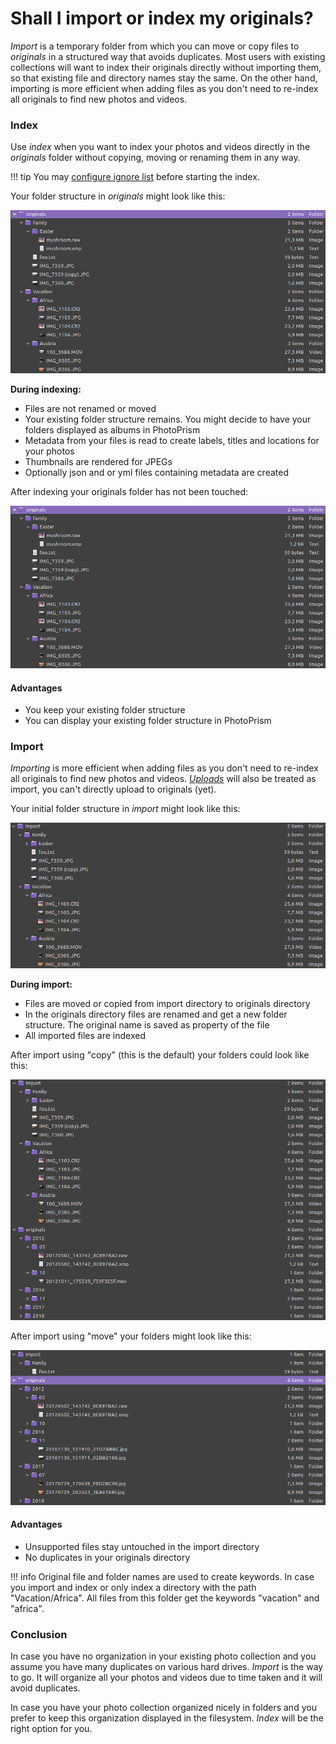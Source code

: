 # Shall I import or index my originals?

*Import* is a temporary folder from which you can move or copy files to *originals* in a structured way that avoids duplicates. 
Most users with existing collections will want to index their originals directly without importing them, 
so that existing file and directory names stay the same. On the other hand, 
importing is more efficient when adding files as you don't need to re-index all originals to find new photos and videos.

### Index ###

Use *index* when you want to index your photos and videos directly in the *originals* folder without copying,
moving or renaming them in any way.

!!! tip
    You may [configure ignore list](indexing.md#ignoring-directories-and-files)
    before starting the index.

Your folder structure in *originals* might look like this:

   ![Screenshot](img/originals-before-after.png)
     
**During indexing:**

* Files are not renamed or moved
* Your existing folder structure remains. You might decide to have your folders displayed as albums in PhotoPrism
* Metadata from your files is read to create labels, titles and locations for your photos
* Thumbnails are rendered for JPEGs
* Optionally json and or yml files containing metadata are created

After indexing your originals folder has not been touched:

![Screenshot](img/originals-before-after.png)

    

#### Advantages ####

* You keep your existing folder structure
* You can display your existing folder structure in PhotoPrism

### Import ###

*Importing* is more efficient when adding files as you don't need to re-index all originals to find new photos and videos.
[*Uploads*](upload.md) will also be treated as import, you can't directly upload to originals (yet).

Your initial folder structure in *import* might look like this:

   ![Screenshot](img/before-import.png)
   
**During import:**
 
* Files are moved or copied from import directory to originals directory
* In the originals directory files are renamed and get a new folder structure. The original name is saved as property of the file
* All imported files are indexed

After import using "copy" (this is the default) your folders could look like this:

   ![Screenshot](img/copy-import.png)

After import using "move" your folders might look like this:

   ![Screenshot](img/move-import.png)

#### Advantages ####
* Unsupported files stay untouched in the import directory
* No duplicates in your originals directory


!!! info
    Original file and folder names are used to create keywords. 
    In case you import and index or only index a directory with the path "Vacation/Africa". All files from this folder get the keywords "vacation" and "africa".


### Conclusion ###
In case you have no organization in your existing photo collection and you assume you have many duplicates on various hard drives.
*Import* is the way to go. It will organize all your photos and videos due to time taken and it will avoid duplicates.

In case you have your photo collection organized nicely in folders and you prefer to keep this organization displayed in the filesystem. *Index* will be the right option for you.
